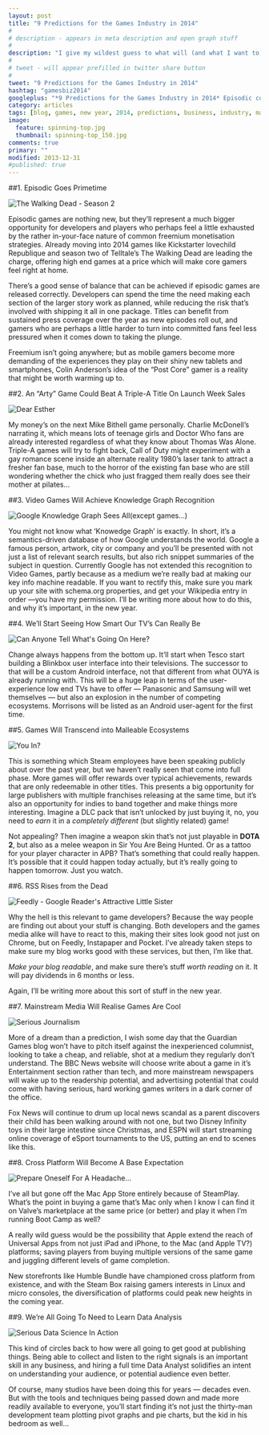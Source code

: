 ```yaml
---
layout: post
title: "9 Predictions for the Games Industry in 2014"
#
# description - appears in meta description and open graph stuff
#
description: "I give my wildest guess to what will (and what I want to) happen to trends in the games industry in 2014."
#
# tweet - will appear prefilled in twitter share button
#
tweet: "9 Predictions for the Games Industry in 2014"
hashtag: "gamesbiz2014"
googleplus: "*9 Predictions for the Games Industry in 2014* Episodic content, long form marketing, crappy smart TVs and more..."
category: articles
tags: [blog, games, new year, 2014, predictions, business, industry, marketing]
image:
  feature: spinning-top.jpg
  thumbnail: spinning-top_150.jpg
comments: true
primary: ""
modified: 2013-12-31
#published: true
---
```


##1. Episodic Goes Primetime

![The Walking Dead - Season 2](http://www.telltalegames.com/walkingdead/resources/img2/screen-zombiefight-684.jpg)

Episodic games are nothing new, but they’ll represent a much bigger opportunity for developers and players who perhaps feel a little exhausted by the rather in-your-face nature of common freemium monetisation strategies. Already moving into 2014 games like Kickstarter lovechild Republique and season two of Telltale’s The Walking Dead are leading the charge, offering high end games at a price which will make core gamers feel right at home.

There’s a good sense of balance that can be achieved if episodic games are released correctly. Developers can spend the time the need making each section of the larger story work as planned, while reducing the risk that’s involved with shipping it all in one package. Titles can benefit from sustained press coverage over the year as new episodes roll out, and gamers who are perhaps a little harder to turn into committed fans feel less pressured when it comes down to taking the plunge.

Freemium isn’t going anywhere; but as mobile gamers become more demanding of the experiences they play on their shiny new tablets and smartphones, Colin Anderson’s idea of the “Post Core” gamer is a reality that might be worth warming up to.

##2. An “Arty” Game Could Beat A Triple-A Title On Launch Week Sales

![Dear Esther](http://img.gawkerassets.com/img/18j0vep19k3dnjpg/ku-xlarge.jpg)

My money’s on the next Mike Bithell game personally. Charlie McDonell’s narrating it, which means lots of teenage girls and Doctor Who fans are already interested regardless of what they know about Thomas Was Alone. Triple-A games will try to fight back, Call of Duty might experiment with a gay romance scene inside an alternate reality 1980’s laser tank to attract a fresher fan base, much to the horror of the existing fan base who are still wondering whether the chick who just fragged them really does see their mother at pilates…

##3. Video Games Will Achieve Knowledge Graph Recognition

![Google Knowledge Graph Sees All(except games...)](http://www.digitaltrends.com/wp-content/uploads/2012/05/knowldge-graph.jpg)

You might not know what ‘Knowedge Graph’ is exactly. In short, it’s a semantics-driven database of how Google understands the world. Google a famous person, artwork, city or company and you’ll be presented with not just a list of relevant search results, but also rich snippet summaries of the subject in question. Currently Google has not extended this recognition to Video Games, partly because as a medium we’re really bad at making our key info machine readable. If you want to rectify this, make sure you mark up your site with schema.org properties, and get your Wikipedia entry in order —you have my permission. I’ll be writing more about how to do this, and why it’s important, in the new year.

##4. We’ll Start Seeing How Smart Our TV’s Can Really Be

![Can Anyone Tell What's Going On Here?](http://www.samsung.com/us/2012-smart-tv/img/intro-smartHubTV.png)

Change always happens from the bottom up. It’ll start when Tesco start building a Blinkbox user interface into their televisions. The successor to that will be a custom Android interface, not that different from what OUYA is already running with. This will be a huge leap in terms of the user-experience low end TVs have to offer — Panasonic and Samsung will wet themselves — but also an explosion in the number of competing ecosystems. Morrisons will be listed as an Android user-agent for the first time.

##5. Games Will Transcend into Malleable Ecosystems

![You In?](http://www.telltalegames.com/pokernight2/resources/img/players.jpg)

This is something which Steam employees have been speaking publicly about over the past year, but we haven’t really seen that come into full phase. More games will offer rewards over typical achievements, rewards that are only redeemable in other titles. This presents a big opportunity for large publishers with multiple franchises releasing at the same time, but it’s also an opportunity for indies to band together and make things more interesting. Imagine a DLC pack that isn’t unlocked by just buying it, no, you need to *earn* it in a *completely different* (but slightly related) game!

Not appealing? Then imagine a weapon skin that’s not just playable in **DOTA 2**, but also as a melee weapon in Sir You Are Being Hunted. Or as a tattoo for your player character in APB? That’s something that could really happen. It’s possible that it could happen today actually, but it’s really going to happen tomorrow. Just you watch.

##6. RSS Rises from the Dead

![Feedly - Google Reader's Attractive Little Sister](http://phandroid.s3.amazonaws.com/wp-content/uploads/2013/04/feedly-update-640x521.png)

Why the hell is this relevant to game developers? Because the way people are finding out about your stuff is changing. Both developers and the games media alike will have to react to this, making their sites look good not just on Chrome, but on Feedly, Instapaper and Pocket. I’ve already taken steps to make sure my blog works good with these services, but then, I’m like that.

*Make your blog readable*, and make sure there’s stuff *worth reading* on it. It will pay dividends in 6 months or less.

Again, I’ll be writing more about this sort of stuff in the new year.

##7. Mainstream Media Will Realise Games Are Cool

![Serious Journalism](https://lh5.googleusercontent.com/-AmPhytTSyuU/Urec1GkxplI/AAAAAAAAJWc/K6pgmsfJJXI/anchorman2.jpg)

More of a dream than a prediction, I wish some day that the Guardian Games blog won’t have to pitch itself against the inexperienced columnist, looking to take a cheap, and reliable, shot at a medium they regularly don’t understand. The BBC News website will choose write about a game in it’s Entertainment section rather than tech, and more mainstream newspapers will wake up to the readership potential, and advertising potential that could come with having serious, hard working games writers in a dark corner of the office.

Fox News will continue to drum up local news scandal as a parent discovers their child has been walking around with not one, but two Disney Infinity toys in their large intestine since Christmas, and ESPN will start streaming online coverage of eSport tournaments to the US, putting an end to scenes like this.

##8. Cross Platform Will Become A Base Expectation

![Prepare Oneself For A Headache...](http://farm9.staticflickr.com/8429/7755469546_61f6d51490_b.jpg)

I’ve all but gone off the Mac App Store entirely because of SteamPlay. What’s the point in buying a game that’s Mac only when I know I can find it on Valve’s marketplace at the same price (or better) and play it when I’m running Boot Camp as well?

A really wild guess would be the possibility that Apple extend the reach of Universal Apps from not just iPad and iPhone, to the Mac (and Apple TV?) platforms; saving players from buying multiple versions of the same game and juggling different levels of game completion.

New storefronts like Humble Bundle have championed cross platform from existence, and with the Steam Box raising gamers interests in Linux and micro consoles, the diversification of platforms could peak new heights in the coming year.

##9. We’re All Going To Need to Learn Data Analysis

![Serious Data Science In Action](http://farm9.staticflickr.com/8067/8231530613_fd7b278e74_b.jpg)

This kind of circles back to how were all going to get good at publishing things. Being able to collect and listen to the right signals is an important skill in any business, and hiring a full time Data Analyst solidifies an intent on understanding your audience, or potential audience even better.

Of course, many studios have been doing this for years — decades even. But with the tools and techniques being passed down and made more readily available to everyone, you’ll start finding it’s not just the thirty-man development team plotting pivot graphs and pie charts, but the kid in his bedroom as well…